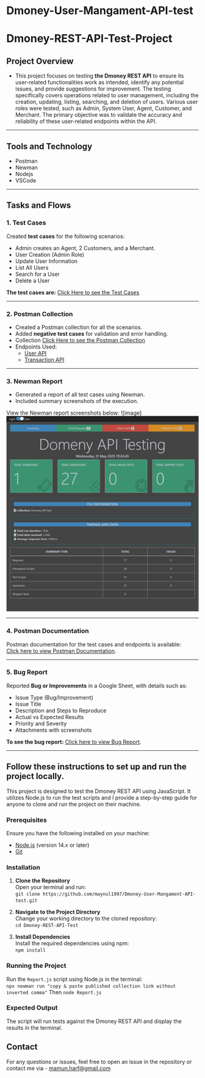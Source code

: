 # Dmoney-User-Mangament-API-test
# Dmoney-REST-API-Test-Project
## Project Overview
- This project focuses on testing **the Dmoney REST API** to ensure its user-related functionalities work as intended, identify any potential issues, and provide suggestions for improvement. The testing specifically covers operations related to user management, including the creation, updating, listing, searching, and deletion of users. Various user roles were tested, such as Admin, System User, Agent, Customer, and Merchant. The primary objective was to validate the accuracy and reliability of these user-related endpoints within the API.
---
## Tools and Technology
- Postman
- Newman
- Nodejs
- VSCode
---
## Tasks and Flows

### 1. **Test Cases**
Created **test cases** for the following scenarios:
- Admin creates an Agent, 2 Customers, and a Merchant.
- User Creation (Admin Role)
- Update User Information
- List All Users
- Search for a User
- Delete a User

**The test cases are:** [Click Here to see the Test Cases](https://docs.google.com/spreadsheets/d/1lzlmqQpxDneZLgB7tEB7XyWSJDwZPGAXfke_PhftJRw/edit?gid=765236397#gid=765236397)

---

### 2. **Postman Collection**
- Created a Postman collection for all the scenarios.
- Added **negative test cases** for validation and error handling.
- Collection [Click Here to see the Postman Collection](https://elements.getpostman.com/redirect?entityId=44634400-84c5598f-a86d-4a7d-9c05-e9f742187270&entityType=collection)
- Endpoints Used:
  - [User API](http://dmoney.roadtocareer.net/api-docs/user)
  - [Transaction API](http://dmoney.roadtocareer.net/api-docs/transaction)
---

### 3. **Newman Report**
- Generated a report of all test cases using Newman.
- Included summary screenshots of the execution.

View the Newman report screenshots below:
![image]![alt text](image.png)


---

### 4. **Postman Documentation**
Postman documentation for the test cases and endpoints is available:  
[Click here to view Postman Documentation](https://documenter.getpostman.com/view/44634400/2sB2qXjhq2).

---

### 5. **Bug Report**
Reported **Bug or Improvements** in a Google Sheet, with details such as:
- Issue Type (Bug/Improvement)
- Issue Title
- Description and Steps to Reproduce
- Actual vs Expected Results
- Priority and Severity
- Attachments with screenshots

**To see the bug report:** [Click here to view Bug Report](https://docs.google.com/spreadsheets/d/12vwtz7RmR-loM8rA6ah4WxmBoue8nkmCwDl7kZBO4c4/edit?gid=0#gid=0).

---
## Follow these instructions to set up and run the project locally.

This project is designed to test the Dmoney REST API using JavaScript. It utilizes Node.js to run the test scripts and I provide a step-by-step guide for anyone to clone and run the project on their machine.



### Prerequisites

Ensure you have the following installed on your machine:  
- [Node.js](https://nodejs.org/) (version 14.x or later)  
- [Git](https://git-scm.com/)

### Installation

1. **Clone the Repository**  
   Open your terminal and run:  
   `git clone https://github.com/maynul1997/Dmoney-User-Mangament-API-test.git`

2. **Navigate to the Project Directory**  
   Change your working directory to the cloned repository:  
   `cd Dmoney-REST-API-Test`

3. **Install Dependencies**  
   Install the required dependencies using npm:  
   `npm install`

### Running the Project

Run the `Report.js` script using Node.js in the terminal:  
`npx newman run "copy & paste published collection link without inverted comma"`
Then 
`node Report.js`

### Expected Output

The script will run tests against the Dmoney REST API and display the results in the terminal.


## Contact

For any questions or issues, feel free to open an issue in the repository or contact me via - mamun.harf@gmail.com